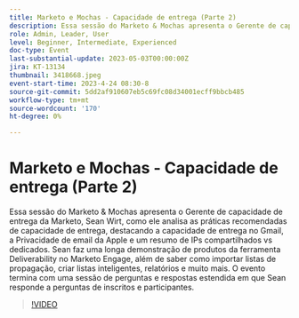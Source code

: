```yaml
---
title: Marketo e Mochas - Capacidade de entrega (Parte 2)
description: Essa sessão do Marketo & Mochas apresenta o Gerente de capacidade de entrega da Marketo, Sean Wirt, como ele analisa as práticas recomendadas de capacidade de entrega, destacando a capacidade de entrega no Gmail, a Privacidade de email da Apple e um resumo de IPs compartilhados vs dedicados. Sean faz uma longa demonstração de produtos da ferramenta Deliverability no Marketo Engage, além de saber como importar listas de propagação, criar listas inteligentes, relatórios e muito mais. O evento termina com uma sessão de perguntas e respostas estendida em que Sean responde a perguntas de inscritos e participantes.
role: Admin, Leader, User
level: Beginner, Intermediate, Experienced
doc-type: Event
last-substantial-update: 2023-05-03T00:00:00Z
jira: KT-13134
thumbnail: 3418668.jpeg
event-start-time: 2023-4-24 08:30-8
source-git-commit: 5dd2af910607eb5c69fc08d34001ecff9bbcb485
workflow-type: tm+mt
source-wordcount: '170'
ht-degree: 0%

---
```



# Marketo e Mochas - Capacidade de entrega (Parte 2)

Essa sessão do Marketo &amp; Mochas apresenta o Gerente de capacidade de entrega da Marketo, Sean Wirt, como ele analisa as práticas recomendadas de capacidade de entrega, destacando a capacidade de entrega no Gmail, a Privacidade de email da Apple e um resumo de IPs compartilhados vs dedicados. Sean faz uma longa demonstração de produtos da ferramenta Deliverability no Marketo Engage, além de saber como importar listas de propagação, criar listas inteligentes, relatórios e muito mais. O evento termina com uma sessão de perguntas e respostas estendida em que Sean responde a perguntas de inscritos e participantes.

>[!VIDEO](https://video.tv.adobe.com/v/3418668/?learn=on)
